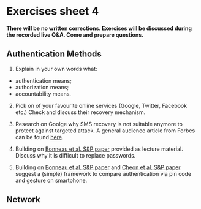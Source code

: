 # Exercises sheet 4

**There will be no written corrections. Exercises will be discussed during the recorded live Q&A. Come and prepare questions.**

## Authentication Methods

1. Explain in your own words what:
* authentication means;
* authorization means;
* accountability means.

2. Pick on of your favourite online services (Google, Twitter, Facebook etc.)
Check and discuss their recovery mechanism.

3. Research on Goolge why SMS recovery is not suitable anymore to protect against targeted attack.
A general audience article from Forbes can be found [here](https://www.forbes.com/sites/zakdoffman/2020/10/11/apple-iphone-imessage-and-android-messages-sms-passcode-security-update/).

4. Building on [Bonneau et al. S&P paper](../materials/lecture4/2012-sp.pdf) provided as lecture material. Discuss why it is difficult to replace passwords.

5. Building on [Bonneau et al. S&P paper](../materials/lecture4/2012-sp.pdf) and [Cheon et al. S&P paper](../materials/lecture4/2020-sp.pdf) suggest a (simple) framework to compare authentication via pin code and gesture on smartphone.

## Network
